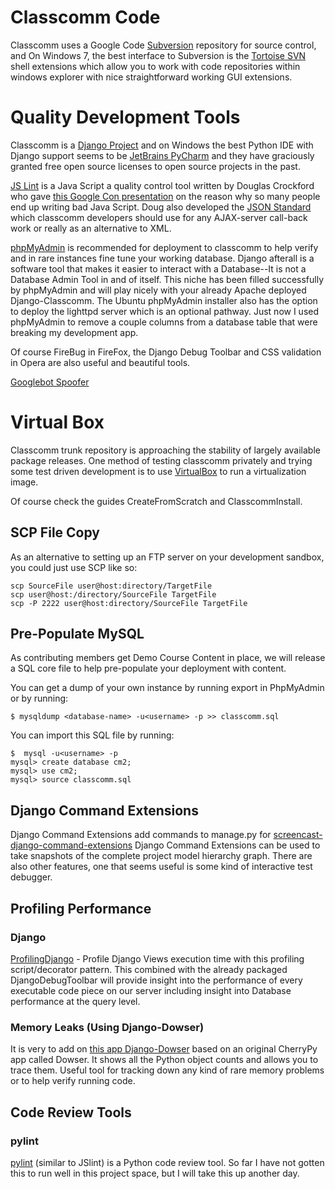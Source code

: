 # Classcomm Code #

Classcomm uses a Google Code [Subversion](http://subversion.tigris.org/) repository for source control, and  On Windows 7, the best interface to Subversion is the [Tortoise SVN](http://tortoisesvn.tigris.org/) shell extensions which allow you to work with code repositories within windows explorer with nice straightforward working GUI extensions.


# Quality Development Tools #

Classcomm is a [Django Project](http://djangoproject.org/) and on Windows the best Python IDE with Django support seems to be [JetBrains PyCharm](http://www.jetbrains.com/pycharm/) and they have graciously granted free open source licenses to open source projects in the past.

[JS Lint](http://jslint.com/) is a Java Script a quality control tool written by Douglas Crockford who gave [this Google Con presentation](http://www.youtube.com/watch?v=hQVTIJBZook) on the reason why so many people end up writing bad Java Script.  Doug also developed the [JSON Standard](http://json.org/) which classcomm developers should use for any AJAX-server call-back work or really as an alternative to XML.

[phpMyAdmin](https://help.ubuntu.com/community/phpMyAdmin) is recommended for deployment to classcomm to help verify and in rare instances fine tune your working database.  Django afterall is a software tool that makes it easier to interact with a Database--It is not a Database Admin Tool in and of itself.  This niche has been filled successfully by phpMyAdmin and will play nicely with your already Apache deployed Django-Classcomm.  The Ubuntu phpMyAdmin installer also has the option to deploy the lighttpd server which is an optional pathway.  Just now I used phpMyAdmin to remove a couple columns from a database table that were breaking my development app.

Of course FireBug in FireFox, the Django Debug Toolbar and CSS validation in Opera are also useful and beautiful tools.

[Googlebot Spoofer](http://www.smart-it-consulting.com/internet/google/googlebot-spoofer/)



# Virtual Box #

Classcomm trunk repository is approaching the stability of largely available package releases.  One method of testing classcomm privately and trying some test driven development is to use [VirtualBox](http://virtualbox.org/) to run a virtualization image.

Of course check the guides CreateFromScratch and ClasscommInstall.

## SCP File Copy ##
As an alternative to setting up an FTP server on your development sandbox, you could just use SCP like so:
```
scp SourceFile user@host:directory/TargetFile
scp user@host:/directory/SourceFile TargetFile
scp -P 2222 user@host:directory/SourceFile TargetFile
```

## Pre-Populate MySQL ##
As contributing members get Demo Course Content in place, we will release a SQL core file to help pre-populate your deployment with content.

You can get a dump of your own instance by running export in PhpMyAdmin or by running:
```
$ mysqldump <database-name> -u<username> -p >> classcomm.sql
```

You can import this SQL file by running:
```
$  mysql -u<username> -p
mysql> create database cm2;
mysql> use cm2;
mysql> source classcomm.sql
```


## Django Command Extensions ##
Django Command Extensions add commands to manage.py for
[screencast-django-command-extensions](http://ericholscher.com/blog/2008/sep/12/screencast-django-command-extensions/)
Django Command Extensions can be used to take snapshots of the complete project model hierarchy graph.  There are also other features, one that seems useful is some kind of interactive test debugger.


## Profiling Performance ##

### Django ###
[ProfilingDjango](http://code.djangoproject.com/wiki/ProfilingDjango) - Profile Django Views execution time with this profiling script/decorator pattern.  This combined with the already packaged DjangoDebugToolbar will provide insight into the performance of every executable code piece on our server including insight into Database performance at the query level.

### Memory Leaks (Using Django-Dowser) ###
It is very to add on [this app Django-Dowser](http://code.google.com/p/django-dowser/) based on an original CherryPy app called Dowser.  It shows all the Python object counts and allows you to trace them.  Useful tool for tracking down any kind of rare memory problems or to help verify running code.

## Code Review Tools ##

### pylint ###
[pylint](http://www.logilab.org/857) (similar to JSlint) is a Python code review tool.  So far I have not gotten this to run well in this project space, but I will take this up another day.


